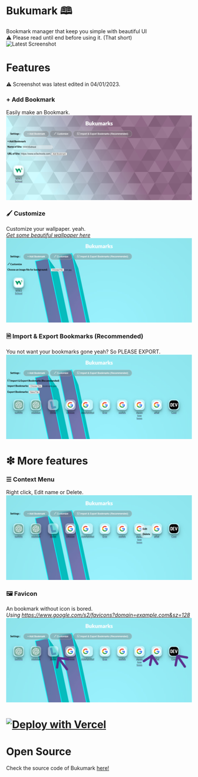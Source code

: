 # Bukumark 🕮
Bookmark manager that keep you simple with beautiful UI  
⚠ Please read until end before using it. (That short)  
![Latest Screenshot](https://image.thum.io/get/width/600/crop/600/https://bukumark.vercel.app/) 

# Features
⚠ Screenshot was latest edited in 04/01/2023.

### + Add Bookmark
Easily make an Bookmark.
![img](img/1_v2.png)

### 🖌 Customize
Customize your wallpaper. yeah.  
*[Get some beautiful wallpaper here](https://minimalistic-wallpaper.demolab.com/)*
![img](img/2_v2.png)

### 🗎 Import & Export Bookmarks (Recommended)
You not want your bookmarks gone yeah? So PLEASE EXPORT.
![img](img/3_v2.png)

# ❇ More features

### ☰ Context Menu
Right click, Edit name or Delete.
![img](img/4_v2.png)

### 🖼 Favicon
An bookmark without icon is bored.  
*Using https://www.google.com/s2/favicons?domain=example.com&sz=128*
![img](img/5_v2.png)

# [![Deploy with Vercel](https://vercel.com/button)](https://vercel.com/new/clone?repository-url=https%3A%2F%2Fgithub.com%2FLIGMATV%2FBukumark)

# Open Source
Check the source code of Bukumark [here!](https://raw.githubusercontent.com/LIGMATV/Bukumark/main/index.html)
